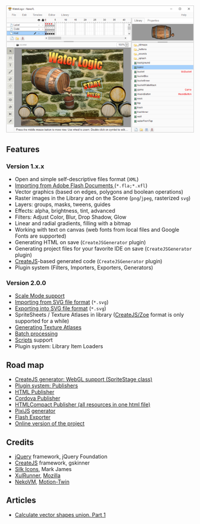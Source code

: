 <img src="/images/screen.png" style="border: solid 1px #ccc" />

## Features

### Version 1.x.x
* Open and simple self-descriptive files format (`XML`)
* [Importing from Adobe Flash Documents ](/docs/flash/) (`*.fla;*.xfl`)
* Vector graphics (based on edges, polygons and boolean operations)
* Raster images in the Library and on the Scene (`png`/`jpeg`, rasterized `svg`)
* Layers: groups, masks, tweens, guides
* Effects: alpha, brightness, tint, advanced
* Filters: Adjust Color, Blur, Drop Shadow, Glow
* Linear and radial gradients, filling with a bitmap
* Working with text on canvas (web fonts from local files and Google Fonts are supported)
* Generating HTML on save (`CreateJSGenerator` plugin)
* Generating project files for your favorite IDE on save (`CreateJSGenerator` plugin)
* [CreateJS](http://createjs.com/)-based generated code (`CreateJSGenerator` plugin)
* Plugin system (Filters, Importers, Exporters, Generators)

### Version 2.0.0
* [Scale Mode support](/docs/scaleMode/)
* [Importing from SVG file format](/docs/svg/) (`*.svg`)
* [Exporting into SVG file format](/docs/svg/) (`*.svg`)
* SpriteSheets / Texture Atlases in library ([CreateJS/Zoe](http://www.createjs.com/zoe) format is only supported for a while)
* [Generating Texture Atlases](/docs/generate_texture_atlases/)
* [Batch processing](/docs/command_line/)
* [Scripts](/docs/scripts/) support
* Plugin system: Library Item Loaders

## Road map
* [CreateJS generator: WebGL support (SpriteStage class)](https://bitbucket.org/nanofl/nanofl/issues/47/createjs-generator-webgl-support)
* [Plugin system: Publishers](https://bitbucket.org/nanofl/nanofl/issues/51/plugin-system-publishers)
* [HTML Publisher](https://bitbucket.org/nanofl/nanofl/issues/50/html-publisher)
* [Cordova Publisher](https://bitbucket.org/nanofl/nanofl/issues/48/cordova-publisher)
* [HTMLCompact Publisher (all resources in one html file)](https://bitbucket.org/nanofl/nanofl/issues/9/htmlcompact-publisher-all-resources-in-one)
* [PixiJS](http://www.pixijs.com) [generator](https://bitbucket.org/nanofl/nanofl/issue/13/pixijs-support)
* [Flash Exporter](https://bitbucket.org/nanofl/nanofl/issue/2/export-into-abode-flash-xfl-and-fla)
* [Online version of the project](https://bitbucket.org/nanofl/nanofl/issue/12/online-version-of-the-project)


## Credits
* [jQuery](http://jquery.com/) framework, jQuery Foundation
* [CreateJS](http://www.createjs.com/) framework, gskinner
* [Silk Icons](http://www.famfamfam.com/lab/icons/silk/), Mark James
* [XulRunner](https://developer.mozilla.org/en-US/docs/Mozilla/Projects/XULRunner), [Mozilla](https://www.mozilla.org/)
* [NekoVM](http://nekovm.org/), [Motion-Twin](http://www.motion-twin.com/)


## Articles
* [Calculate vector shapes union. Part 1](/docs/articles/combine_shapes_1/)
